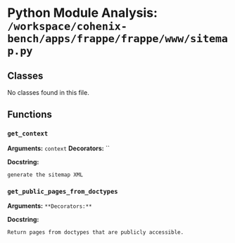 # Python Module Analysis: `/workspace/cohenix-bench/apps/frappe/frappe/www/sitemap.py`

## Classes

No classes found in this file.


## Functions

### `get_context`
**Arguments:** `context`
**Decorators:** ``

**Docstring:**
```
generate the sitemap XML
```
### `get_public_pages_from_doctypes`
**Arguments:** ``
**Decorators:** ``

**Docstring:**
```
Return pages from doctypes that are publicly accessible.
```

